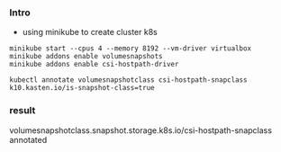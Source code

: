### Intro
- using minikube to create cluster k8s
```
minikube start --cpus 4 --memory 8192 --vm-driver virtualbox
minikube addons enable volumesnapshots
minikube addons enable csi-hostpath-driver

```
```
kubectl annotate volumesnapshotclass csi-hostpath-snapclass k10.kasten.io/is-snapshot-class=true
```
### result
volumesnapshotclass.snapshot.storage.k8s.io/csi-hostpath-snapclass annotated
